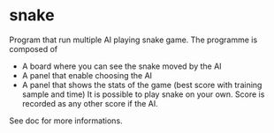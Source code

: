 # snake
Program that run multiple AI playing snake game. 
The programme is composed of 
- A board where you can see the snake moved by the AI
- A panel that enable choosing the AI
- A panel that shows the stats of the game (best score with training sample and time)
It is possible to play snake on your own. Score is recorded as any other score if the AI.

See doc for more informations.
